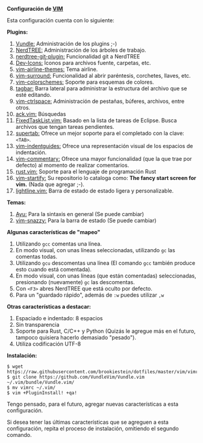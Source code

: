 **Configuración de [VIM](https://www.vim.org/)**

Esta configuración cuenta con lo siguiente:

**Plugins:**

1. [Vundle:](https://github.com/VundleVim/Vundle.vim) Administración de los plugins ;-)
2. [NerdTREE:](https://github.com/preservim/nerdtree) Administración de los árboles de trabajo.
3. [nerdtree-git-plugin:](https://github.com/Xuyuanp/nerdtree-git-plugin) Funcionalidad git a NerdTREE
4. [Dev-Icons:](https://github.com/ryanoasis/vim-devicons) Íconos para archivos fuente, carpetas, etc.
5. [vim-airline-themes:](https://github.com/vim-airline/vim-airline-themes) Tema airline.
6. [vim-surround:](https://github.com/tpope/vim-surround) Funcionalidad al abrir paréntesis, corchetes, llaves, etc.
7. [vim-colorschemes:](https://github.com/flazz/vim-colorschemes) Soporte para esquemas de colores.
8. [tagbar:](https://github.com/majutsushi/tagbar) Barra lateral para administrar la estructura del archivo 
que se esté editando.
9. [vim-ctrlspace:](https://github.com/vim-ctrlspace/vim-ctrlspace) Administración de pestañas, búferes, archivos, entre otros.
10. [ack.vim:](https://github.com/mileszs/ack.vim) Búsquedas
11. [FixedTaskList.vim:](https://github.com/fisadev/FixedTaskList.vim) Basado en la lista de tareas de Eclipse. 
Busca archivos que tengan tareas pendientes.
12. [supertab:](https://github.com/ervandew/supertab) Ofrece un mejor soporte para el completado con la clave: ```<TAB>```.
13. [vim-indentguides:](https://github.com/thaerkh/vim-indentguides) Ofrece una representación visual de los 
espacios de indentación.
14. [vim-commentary:](https://github.com/tpope/vim-commentary) Ofrece una mayor funcionalidad 
(que la que trae por defecto) al momento de realizar comentarios.
15. [rust.vim:](https://github.com/rust-lang/rust.vim) Soporte para el lenguaje de programación Rust
16. [vim-startify:](https://github.com/mhinz/vim-startify) Su repositorio lo cataloga como: 
**The fancy start screen for vim.** (Nada que agregar ;-).
17. [lightline.vim:](https://github.com/itchyny/lightline.vim) Barra de estado de estado ligera y personalizable.

**Temas:**

1. [Ayu:](https://github.com/ayu-theme/ayu-vim) Para la sintaxis en general (Se puede cambiar)
2. [vim-snazzy:](https://github.com/connorholyday/vim-snazzy) Para la barra de estado (Se puede cambiar)

**Algunas características de "mapeo"**

1. Utilizando ```gcc``` comentas una línea.
2. En modo visual, con unas líneas seleccionadas, utilizando ```gc``` las comentas todas.
3. Utilizando ```gcu``` descomentas una línea (El comando ```gcc``` también produce esto cuando está comentada).
4. En modo visual, con unas líneas (que están comentadas) seleccionadas, presionando (nuevamente) ```gc``` las descomentas.
5. Con ```<F3>``` abres NerdTREE que está oculto por defecto.
6. Para un "guardado rápido", además de ```:w``` puedes utilizar ```,w```

**Otras características a destacar:**

1. Espaciado e indentado: 8 espacios
2. Sin transparencia
3. Soporte para Rust, C/C++ y Python (Quizás le agregue más en el futuro, tampoco quisiera hacerlo demasiado "pesado").
4. Utiliza codificación UTF-8

**Instalación:**

```
$ wget https://raw.githubusercontent.com/brookiestein/dotfiles/master/vim/vimrc
$ git clone https://github.com/VundleVim/Vundle.vim ~/.vim/bundle/Vundle.vim/
$ mv vimrc ~/.vim/
$ vim +PluginInstall! +qa!
```
Tengo pensado, para el futuro, agregar nuevas características a esta configuración.

Si desea tener las últimas características que se agreguen a esta configuración, repita el
proceso de instalación, omitiendo el segundo comando.
